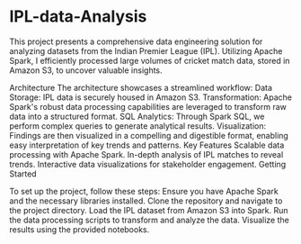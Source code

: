 # IPL-data-Analysis
This project presents a comprehensive data engineering solution for analyzing datasets from the Indian Premier League (IPL). Utilizing Apache Spark, I efficiently processed large volumes of cricket match data, stored in Amazon S3, to uncover valuable insights.

Architecture
The architecture showcases a streamlined workflow:
Data Storage: IPL data is securely housed in Amazon S3.
Transformation: Apache Spark's robust data processing capabilities are leveraged to transform raw data into a structured format.
SQL Analytics: Through Spark SQL, we perform complex queries to generate analytical results.
Visualization: Findings are then visualized in a compelling and digestible format, enabling easy interpretation of key trends and patterns.
Key Features
Scalable data processing with Apache Spark.
In-depth analysis of IPL matches to reveal trends.
Interactive data visualizations for stakeholder engagement.
Getting Started

To set up the project, follow these steps:
Ensure you have Apache Spark and the necessary libraries installed.
Clone the repository and navigate to the project directory.
Load the IPL dataset from Amazon S3 into Spark.
Run the data processing scripts to transform and analyze the data.
Visualize the results using the provided notebooks.
